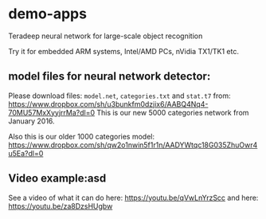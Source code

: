 # demo-apps

Teradeep neural network for large-scale object recognition

Try it for embedded ARM systems, Intel/AMD PCs, nVidia TX1/TK1 etc.


## model files for neural network detector:

Please download files: `model.net`, `categories.txt` and `stat.t7` from: https://www.dropbox.com/sh/u3bunkfm0dzjix6/AABQ4Nq4-70MU57MxXyyjrrMa?dl=0
This is our new 5000 categories network from January 2016.

Also this is our older 1000 categories model:
https://www.dropbox.com/sh/qw2o1nwin5f1r1n/AADYWtqc18G035ZhuOwr4u5Ea?dl=0

## Video example:asd

See a video of what it can do here:
https://youtu.be/qVwLnYrzScc
and here: https://youtu.be/za8DzsHUgbw
